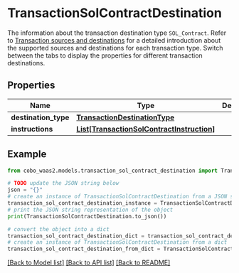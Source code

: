 # TransactionSolContractDestination

The information about the transaction destination type `SOL_Contract`. Refer to [Transaction sources and destinations](https://www.cobo.com/developers/v2/guides/transactions/sources-and-destinations) for a detailed introduction about the supported sources and destinations for each transaction type.  Switch between the tabs to display the properties for different transaction destinations. 

## Properties

Name | Type | Description | Notes
------------ | ------------- | ------------- | -------------
**destination_type** | [**TransactionDestinationType**](TransactionDestinationType.md) |  | 
**instructions** | [**List[TransactionSolContractInstruction]**](TransactionSolContractInstruction.md) |  | [optional] 

## Example

```python
from cobo_waas2.models.transaction_sol_contract_destination import TransactionSolContractDestination

# TODO update the JSON string below
json = "{}"
# create an instance of TransactionSolContractDestination from a JSON string
transaction_sol_contract_destination_instance = TransactionSolContractDestination.from_json(json)
# print the JSON string representation of the object
print(TransactionSolContractDestination.to_json())

# convert the object into a dict
transaction_sol_contract_destination_dict = transaction_sol_contract_destination_instance.to_dict()
# create an instance of TransactionSolContractDestination from a dict
transaction_sol_contract_destination_from_dict = TransactionSolContractDestination.from_dict(transaction_sol_contract_destination_dict)
```
[[Back to Model list]](../README.md#documentation-for-models) [[Back to API list]](../README.md#documentation-for-api-endpoints) [[Back to README]](../README.md)


